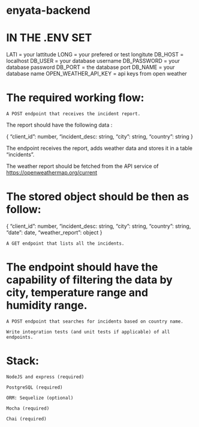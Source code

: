 # enyata-backend

# IN THE .ENV SET 
LATI = your lattitude
LONG = your prefered or test longitute
DB_HOST = localhost
DB_USER = your database username
DB_PASSWORD = your database password
DB_PORT = the database port
DB_NAME = your database name
OPEN_WEATHER_API_KEY = api keys from open weather 


# The required working flow:

    A POST endpoint that receives the incident report.

The report should have the following data :

{ “client_id”: number, “incident_desc: string, “city”: string, “country”: string }

The endpoint receives the report, adds weather data and stores it in a table “incidents”.

The weather report should be fetched from the API service of https://openweathermap.org/current

# The stored object should be then as follow:

{ “client_id”: number, “incident_desc: string, “city”: string, “country”: string, “date”: date, “weather_report”: object }

    A GET endpoint that lists all the incidents.

# The endpoint should have the capability of filtering the data by city, temperature range and humidity range.

    A POST endpoint that searches for incidents based on country name.

    Write integration tests (and unit tests if applicable) of all endpoints.


# Stack:

    NodeJS and express (required)

    PostgreSQL (required)

    ORM: Sequelize (optional)

    Mocha (required)

    Chai (required)